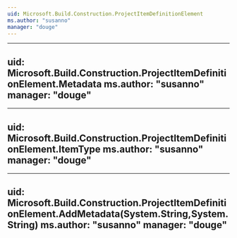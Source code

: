 ```yaml
---
uid: Microsoft.Build.Construction.ProjectItemDefinitionElement
ms.author: "susanno"
manager: "douge"
---
```


---
uid: Microsoft.Build.Construction.ProjectItemDefinitionElement.Metadata
ms.author: "susanno"
manager: "douge"
---

---
uid: Microsoft.Build.Construction.ProjectItemDefinitionElement.ItemType
ms.author: "susanno"
manager: "douge"
---

---
uid: Microsoft.Build.Construction.ProjectItemDefinitionElement.AddMetadata(System.String,System.String)
ms.author: "susanno"
manager: "douge"
---
